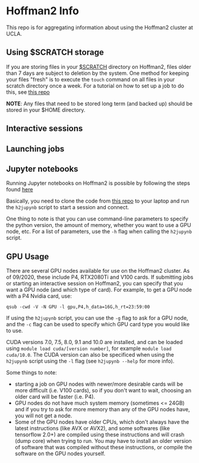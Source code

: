 # Hoffman2 Info
This repo is for aggregating information about using the Hoffman2 cluster at UCLA.

## Using $SCRATCH storage
If you are storing files in your [$SCRATCH](https://www.hoffman2.idre.ucla.edu/data-storage/#SCRATCH) directory on Hoffman2, files older than 7 days are subject to deletion by the system. One method for keeping your files "fresh" is to execute the `touch` command on all files in your scratch directory once a week. For a tutorial on how to set up a job to do this, see [this repo](https://github.com/brianhill11/touch) 

**NOTE**: Any files that need to be stored long term (and backed up) should be stored in your $HOME directory.  

## Interactive sessions

## Launching jobs

## Jupyter notebooks

Running Jupyter notebooks on Hoffman2 is possible by following the steps found [here](https://www.hoffman2.idre.ucla.edu/access/jupyter-notebook/#Starting_a_Jupyter_Notebook_on_the_Hoffman2_cluster_displaying_it_on_your_local_web-browser)

Basically, you need to clone the code from [this repo](https://gitlab.idre.ucla.edu/dauria/jupyter-notebook.git) to your laptop and run the `h2jupynb` script to start a session and connect. 

One thing to note is that you can use command-line parameters to specify the python version, the amount of memory, whether you want to use a GPU node, etc. For a list of parameters, use the `-h` flag when calling the `h2jupynb` script.

## GPU Usage

There are several GPU nodes available for use on the Hoffman2 cluster. As of 09/2020, these include P4, RTX2080Ti and V100 cards. If submitting jobs or starting an interactive session on Hoffman2, you can specify that you want a GPU node (and which type of card). For example, to get a GPU node with a P4 Nvidia card, use:

```
qsub -cwd -V -N GPU -l gpu,P4,h_data=16G,h_rt=23:59:00
```

If using the `h2jupynb` script, you can use the `-g` flag to ask for a GPU node, and the `-c` flag can be used to specify which GPU card type you would like to use. 

CUDA versions 7.0, 7.5, 8.0, 9.1 and 10.0 are installed, and can be loaded using `module load cuda/[version number]`, for example `module load cuda/10.0`. The CUDA version can also be specificed when using the `h2jupynb` script using the `-l` flag (see `h2jupynb --help` for more info).

Some things to note: 
- starting a job on GPU nodes with newer/more desirable cards will be more difficult (i.e. V100 cards), so if you don't want to wait, choosing an older card will be faster (i.e. P4). 
- GPU nodes do not have much system memory (sometimes <= 24GB) and if you try to ask for more memory than any of the GPU nodes have, you will not get a node. 
- Some of the GPU nodes have older CPUs, which don't always have the latest instructions (like AVX or AVX2), and some softwares (like tensorflow 2.0+) are compiled using these instructions and will crash (dump core) when trying to run. You may have to install an older version of software that was compiled without these instructions, or compile the software on the GPU nodes yourself. 
